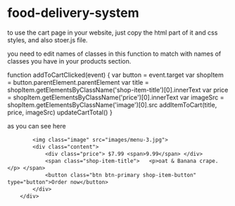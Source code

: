 # food-delivery-system 

to use the cart page in your website, just copy the html part of it and css styles, and also stoer.js file.

you need to edit names of classes in this function to match with names of classes you have in your products section.

function addToCartClicked(event) {
    var button = event.target
    var shopItem = button.parentElement.parentElement
    var title = shopItem.getElementsByClassName('shop-item-title')[0].innerText
    var price = shopItem.getElementsByClassName('price')[0].innerText
    var imageSrc = shopItem.getElementsByClassName('image')[0].src
    addItemToCart(title, price, imageSrc)
    updateCartTotal()
}

as you can see here 
 
 <div class="box" data-aos="fade-up">
            
            <img class="image" src="images/menu-3.jpg">
            <div class="content">
                <div class="price"> $7.99 <span>9.99</span> </div>
                <span class="shop-item-title">   <p>oat & Banana crape.</p> </span>
                <button class="btn btn-primary shop-item-button" type="button">Order now</button>
            </div>
        </div>

